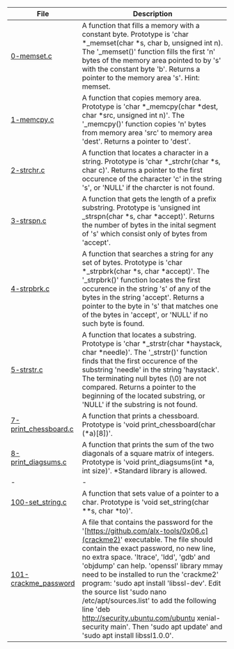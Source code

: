 |File|Description|
|-|-|
|[0-memset.c](0-memset.c)|A function that fills a memory with a constant byte. Prototype is 'char \*\_memset(char \*s, char b, unsigned int n). The '\_memset()' function fills the first 'n' bytes of the memory area pointed to by 's' with the constant byte 'b'. Returns a pointer to the memory area 's'. Hint: memset.|
|[1-memcpy.c](1-memcpy.c)|A function that copies memory area. Prototype is 'char \*\_memcpy(char \*dest, char \*src, unsigned int n)'. The '\_memcpy()' function copies 'n' bytes from memory area 'src' to memory area 'dest'. Returns a pointer to 'dest'.|
|[2-strchr.c](2-strchr.c)|A function that locates a character in a string. Prototype is 'char \*\_strchr(char \*s, char c)'. Returns a pointer to the first occurence of the character 'c' in the string 's', or 'NULL' if the charcter is not found.|
|[3-strspn.c](3-strspn.c)|A function that gets the length of a prefix substring. Prototype is 'unsigned int \_strspn(char \*s, char \*accept)'. Returns the number of bytes in the inital segment of 's' which consist only of bytes from 'accept'.|
|[4-strpbrk.c](4-strpbrk.c)|A function that searches a string for any set of bytes. Prototype is 'char \*\_strpbrk(char \*s, char \*accept)'. The '\_strpbrk()' function locates the first occurence in the string 's' of any of the bytes in the string 'accept'. Returns a pointer to the byte in 's' that matches one of the bytes in 'accept', or 'NULL' if no such byte is found.|
|[5-strstr.c](5-strstr.c)|A function that locates a substring. Prototype is 'char \*\_strstr(char \*haystack, char \*needle)'. The '\_strstr()' function finds that the first occurence of the substring 'needle' in the string 'haystack'. The terminating null bytes (\0) are not compared. Returns a pointer to the beginning of the located substring, or 'NULL' if the substring is not found.|
|[7-print_chessboard.c](7-print_chessboard.c)|A function that prints a chessboard. Prototype is 'void print_chessboard(char (\*a)[8])'.|
|[8-print_diagsums.c](8-print_diagsums.c)|A function that prints the sum of the two diagonals of a square matrix of integers. Prototype is 'void print_diagsums(int \*a, int size)'. \*Standard library is allowed.|
|-|-|
|[100-set_string.c](100-set_string.c)|A function that sets value of a pointer to a char. Prototype is 'void set_string(char \*\*s, char \*to)'.|
|[101-crackme_password](101-crackme_password)|A file that contains the password for the '[https://github.com/alx-tools/0x06.c](crackme2)' executable. The file should contain the exact password, no new line, no extra space. 'ltrace', 'ldd', 'gdb' and 'objdump' can help. 'openssl' library mmay need to be installed to run the 'crackme2' program: 'sudo apt install 'libssl-dev'. Edit the source list 'sudo nano /etc/apt/sources.list' to add the following line 'deb http://security.ubuntu.com/ubuntu xenial-security main'. Then 'sudo apt update' and 'sudo apt install libssl1.0.0'.|
